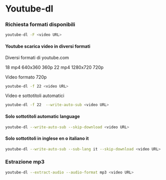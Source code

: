 # Youtube-dl

### Richiesta formati disponibili
```BASH
youtube-dl -F <video URL>
```
#### Youtube scarica video in diversi formati
Diversi formati di youtube.com

18  mp4 640x360    360p
22  mp4 1280x720   720p 

Video formato 720p
```BASH
youtube-dl -f 22 <video URL>
```
Video e sottotitoli automatici 
```BASH
youtube-dl -f 22  --write-auto-sub <video URL>
```
#### Solo sottotitoli automatic language
```BASH
youtube-dl --write-auto-sub --skip-download <video URL>
```
#### Solo sottotitoli in inglese en o italiano it
```BASH
youtube-dl --write-auto-sub --sub-lang it --skip-download <video URL>
```
### Estrazione mp3
```BASH
youtube-dl --extract-audio --audio-format mp3 <video URL>
```

